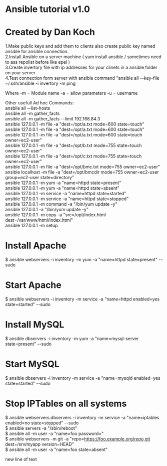 # Ansible tutorial v1.0
# Created by Dan Koch

1.Make public keys and add them to clients also create public key named ansible for ansible connection. <br />
2.Install Ansible on a server machine ( yum install ansible / sometimes need to ass repolist before like epel ) <br />
3.Create invertory file with ip addresses for your clinets in a ansible folder on your server<br />
4.Test connection form server with ansible command "ansible all --key-file ~/.ssh/ansible -i invertory -m ping<br />
    
Where
-m = Module name
-a = allow parameters
-u = username

Other usefull Ad hoc Commands: <br />
ansbile all --list-hosts <br />
ansible all -m gather_facts <br />
ansible all -m gather_facts --limit 192.168.84.3<br />
ansible 127.0.0.1 -m file -a "dest=/opt/a.txt mode=600 state=touch"<br />
ansible 127.0.0.1 -m file -a "dest=/opt/a.txt mode=600 state=touch"<br />
ansible 127.0.0.1 -m file -a "dest=/opt/a.txt mode=600 state=touch owner=ec2-user"<br />
ansible 127.0.0.1 -m file -a "dest=/opt/b.txt mode=755 state=touch owner=ec2-user"<br />
ansible 127.0.0.1 -m file -a "dest=/opt/c.txt mode=755 state=touch owner=ec2-user"<br />
ansible 127.0.0.1 -m file -a "dest=/opt/bmc.txt mode=755 owner=ec2-user"<br />
ansible localhost -m file -a "dest=/opt/bmcdir mode=755 owner=ec2-user group=ec2-user state=directory"<br />
ansible 127.0.0.1 -m yum -a "name=httpd state=present"<br />
ansible 127.0.0.1 -m yum -a "name=httpd state=absent"<br />
ansible 127.0.0.1 -m service -a "name=httpd state=started"<br />
ansible 127.0.0.1 -m service -a "name=httpd state=stopped"<br />
ansible 127.0.0.1 -m command -a "/bin/yum update -y"<br />
ansible 127.0.0.1 -a "/bin/yum update -y"<br />
ansible 127.0.0.1 -m copy -a "src=/opt/index.html dest=/var/www/html/index.html"<br />
ansible 127.0.0.1 -m setup<br />
# Install Apache<br />
$ ansible webservers -i inventory -m yum -a "name=httpd state=present" --sudo<br />
# Start Apache<br />
$ ansible webservers -i inventory -m service -a "name=httpd enabled=yes state=started" --sudo<br />
# Install MySQL<br />
$ ansible dbservers -i inventory -m yum -a "name=mysql-server state=present" --sudo<br />
# Start MySQL<br />
$ ansible dbservers -i inventory -m service -a "name=mysqld enabled=yes state=started" --sudo<br />
# Stop IPTables on all systems<br />
$ ansible webservers:dbservers -i inventory -m service -a "name=iptables enabled=no state=stopped" --sudo<br />
$ ansible servers -a "/sbin/reboot" <br />
$ ansible all -m user -a "name=foo password="<br />
$ ansible webservers -m git -a "repo=https://foo.example.org/repo.git dest=/srv/myapp version=HEAD"<br />
$ ansible all -m user -a "name=foo state=absent"<br />

new line of text
